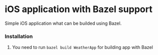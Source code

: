 # iOS application with Bazel support

Simple iOS application what can be builded using Bazel.

### Installation

1. You need to run ```bazel build WeatherApp``` for building app with Bazel
